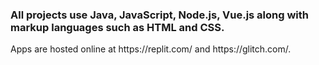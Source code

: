 <h3> All projects use Java, JavaScript, Node.js, Vue.js along with markup languages such as HTML and CSS.</h3>
<p>Apps are hosted online at https://replit.com/ and https://glitch.com/.<br>
  
